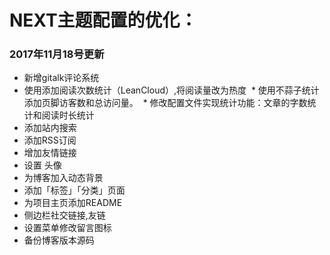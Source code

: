 # NEXT主题配置的优化：
  ###  2017年11月18号更新
  * 新增gitalk评论系统
  * 使用添加阅读次数统计（LeanCloud）,将阅读量改为热度
  * 使用不蒜子统计添加页脚访客数和总访问量。
  * 修改配置文件实现统计功能：文章的字数统计和阅读时长统计
  * 添加站内搜索 
  * 添加RSS订阅
  * 增加友情链接
  * 设置 头像
  * 为博客加入动态背景
  * 添加「标签」「分类」页面
  * 为项目主页添加README
  * 侧边栏社交链接,友链
  * 设置菜单修改留言图标
  * 备份博客版本源码
